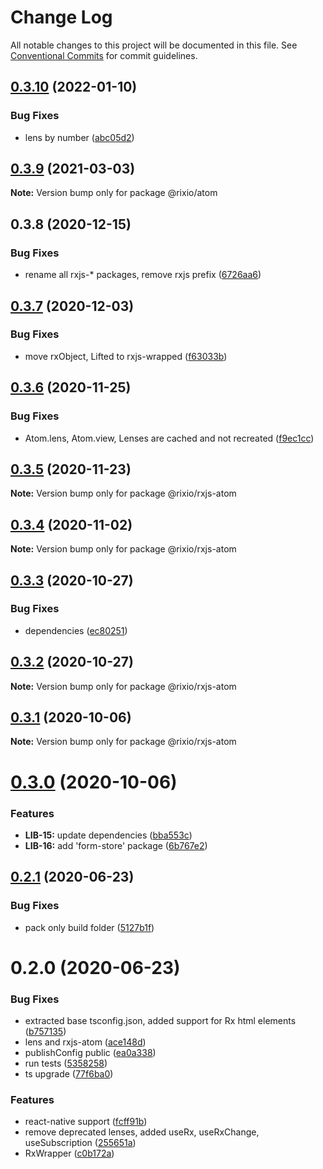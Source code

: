# Change Log

All notable changes to this project will be documented in this file.
See [Conventional Commits](https://conventionalcommits.org) for commit guidelines.

## [0.3.10](https://github.com/roborox/rixio/compare/@rixio/atom@0.3.9...@rixio/atom@0.3.10) (2022-01-10)


### Bug Fixes

* lens by number ([abc05d2](https://github.com/roborox/rixio/commit/abc05d2a2305fe0e32468392eeefd02fe0ee364b))





## [0.3.9](https://github.com/roborox/rixio/compare/@rixio/atom@0.3.8...@rixio/atom@0.3.9) (2021-03-03)

**Note:** Version bump only for package @rixio/atom





## 0.3.8 (2020-12-15)


### Bug Fixes

* rename all rxjs-* packages, remove rxjs prefix ([6726aa6](https://github.com/roborox/rixio/commit/6726aa62b7b7b9b74cef48030468a6eddbce1545))





## [0.3.7](https://github.com/roborox/rixio/compare/@rixio/rxjs-atom@0.3.6...@rixio/rxjs-atom@0.3.7) (2020-12-03)


### Bug Fixes

* move rxObject, Lifted to rxjs-wrapped ([f63033b](https://github.com/roborox/rixio/commit/f63033b83292df7488a715de0e5ccfd8929628e8))





## [0.3.6](https://github.com/roborox/rixio/compare/@rixio/rxjs-atom@0.3.5...@rixio/rxjs-atom@0.3.6) (2020-11-25)


### Bug Fixes

* Atom.lens, Atom.view, Lenses are cached and not recreated ([f9ec1cc](https://github.com/roborox/rixio/commit/f9ec1cc0a9ada4cf237aa2748aa9d87ad13b0ec4))





## [0.3.5](https://github.com/roborox/rixio/compare/@rixio/rxjs-atom@0.3.4...@rixio/rxjs-atom@0.3.5) (2020-11-23)

**Note:** Version bump only for package @rixio/rxjs-atom





## [0.3.4](https://github.com/roborox/rixio/compare/@rixio/rxjs-atom@0.3.3...@rixio/rxjs-atom@0.3.4) (2020-11-02)

**Note:** Version bump only for package @rixio/rxjs-atom





## [0.3.3](https://github.com/roborox/rixio/compare/@rixio/rxjs-atom@0.3.2...@rixio/rxjs-atom@0.3.3) (2020-10-27)


### Bug Fixes

* dependencies ([ec80251](https://github.com/roborox/rixio/commit/ec80251362638bb5f7108ebd090ba4a1f245a55e))





## [0.3.2](https://github.com/roborox/rixio/compare/@rixio/rxjs-atom@0.3.1...@rixio/rxjs-atom@0.3.2) (2020-10-27)

**Note:** Version bump only for package @rixio/rxjs-atom





## [0.3.1](https://github.com/roborox/rixio/compare/@rixio/rxjs-atom@0.3.0...@rixio/rxjs-atom@0.3.1) (2020-10-06)

**Note:** Version bump only for package @rixio/rxjs-atom





# [0.3.0](https://github.com/roborox/rixio/compare/@rixio/rxjs-atom@0.2.1...@rixio/rxjs-atom@0.3.0) (2020-10-06)


### Features

* **LIB-15:** update dependencies ([bba553c](https://github.com/roborox/rixio/commit/bba553c7a4404412055e7173dae7f4ac39bc9ef2))
* **LIB-16:** add 'form-store' package ([6b767e2](https://github.com/roborox/rixio/commit/6b767e2bdae8a1154bfc276d7f39018e7fd261d6))





## [0.2.1](https://github.com/roborox/rixio/compare/@rixio/rxjs-atom@0.2.0...@rixio/rxjs-atom@0.2.1) (2020-06-23)


### Bug Fixes

* pack only build folder ([5127b1f](https://github.com/roborox/rixio/commit/5127b1fed29447f3be5cd976cd64a472e2d4d683))





# 0.2.0 (2020-06-23)


### Bug Fixes

* extracted base tsconfig.json, added support for Rx html elements ([b757135](https://github.com/roborox/rixio/commit/b757135a0f84fd870e268281db68bfdbd4184f1c))
* lens and rxjs-atom ([ace148d](https://github.com/roborox/rixio/commit/ace148da0d9846d080e46333bea01ffec8783fec))
* publishConfig public ([ea0a338](https://github.com/roborox/rixio/commit/ea0a338e4e68ac480fff1787d544f5e1416b6467))
* run tests ([5358258](https://github.com/roborox/rixio/commit/5358258e611705fac1214aaa26663cdcf1ee6f41))
* ts upgrade ([77f6ba0](https://github.com/roborox/rixio/commit/77f6ba032ec99b570f9c60f3cebf932a3c77077e))


### Features

* react-native support ([fcff91b](https://github.com/roborox/rixio/commit/fcff91beca7718da830785d47988c38b358c7e99))
* remove deprecated lenses, added useRx, useRxChange, useSubscription ([255651a](https://github.com/roborox/rixio/commit/255651acd9fee3598bb01b5da6871ed7a543cbe8))
* RxWrapper ([c0b172a](https://github.com/roborox/rixio/commit/c0b172aaac97ef44864d4c4bf8bc8d2b3d482a8a))
